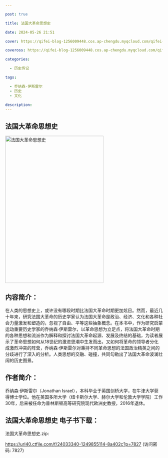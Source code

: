 ```yaml
---

post: true

title: 法国大革命思想史

date: 2024-05-26 21:51

cover: https://qifei-blog-1256009448.cos.ap-chengdu.myqcloud.com/qifei-blog/662f5c3a0ea9cb1403bd5354.jpg

coveross: https://qifei-blog-1256009448.cos.ap-chengdu.myqcloud.com/qifei-blog/662f5c3a0ea9cb1403bd5354.jpg

categories:

  - 历史传记

tags:

  - 乔纳森·伊斯雷尔
  - 历史
  - 文化

description:
---
```


## 法国大革命思想史
<img alt="法国大革命思想史 " class="aligncenter loading" data-was-processed="true" decoding="async" fetchpriority="high" height="471" src="https://qifei-blog-1256009448.cos.ap-chengdu.myqcloud.com/qifei-blog/662f5c3a0ea9cb1403bd5354.jpg " style="cursor: zoom-in;" width="314"/>

## 内容简介：

在人类的思想史上，或许没有哪段时期比法国大革命时期更加炫目。然而，最近几十年来，研究法国大革命的历史学家认为法国大革命是政治、经济、文化和各种社会力量激发和塑造的，忽视了自由、平等这些抽象概念。在本书中，作为研究启蒙运动重要历史学家的乔纳森·伊斯雷尔，以革命思想为立足点，将法国大革命时期的各种思想和流派作为解释和探讨法国大革命起源、发展及终结的基础，为读者展示了革命思想如何从18世纪的激进思潮中生发而出，又如何将革命的领导者分化成激烈冲突的阵营，乔纳森·伊斯雷尔对秉持不同革命思想的法国政治精英之间的分歧进行了深入的分析。人类思想的交融、碰撞，共同勾勒出了法国大革命波澜壮阔的历史图景。

## 作者简介：

乔纳森·伊斯雷尔（Jonathan Israel），本科毕业于英国剑桥大学，在牛津大学获得博士学位。他在英国多所大学（纽卡斯尔大学、赫尔大学和伦敦大学学院）工作30年，后来被任命为普林斯顿高等研究院现代欧洲史教授，2016年退休。

## 法国大革命思想史 电子书下载：
法国大革命思想史.zip: 

https://url40.ctfile.com/f/24033340-1249855114-8a402c?p=7827 (访问密码: 7827)
